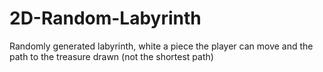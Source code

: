 # 2D-Random-Labyrinth
Randomly generated labyrinth, white a piece the player can move and the path to the treasure drawn (not the shortest path)
